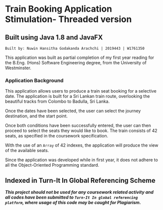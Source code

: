 # Train Booking Application Stimulation- Threaded version
## Built using Java 1.8 and JavaFX

~~~~
Built by: Nuwin Hansitha Godakanda Arachchi | 2019443 | W1761350
~~~~

This application was built as partial completion of my 
first year reading for the B.Eng. (Hons) Software Engineering degree, from the 
University of Westminster.

### Application Background 
This application allows users to produce a train seat booking for a selective date.
The application is built for a Sri Lankan train route, overlooking the 
beautiful tracks from Colombo to Badulla, Sri Lanka. 

Once the dates have been selected, the user can select the journey destination,
and the start point.

Once both conditions have been successfully entered, the user can then proceed to 
select the seats they would like to book. The train consists of 42 seats, as specified in
the coursework specification. 

With the use of an `Array` of 42 indexes, the application will produce the view of the 
available seats. 

Since the application was developed while in first year, it does not adhere to all
the Object-Oriented Programming standard.

## Indexed in Turn-It In Global Referencing Scheme

***This project should not be used for any coursework related activity and all codes have been submitted 
to `Turn-It In global referencing platform`, where usage of this code may be caught for Plagiarism.***
